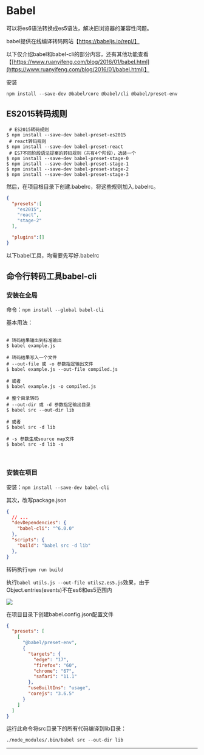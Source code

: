 # Babel

可以将es6语法转换成es5语法，解决旧浏览器的兼容性问题。

babel提供在线编译转码网站【https://babeljs.io/repl/】

以下仅介绍babel和babel-cli的部分内容，还有其他功能查看【[https://www.ruanyifeng.com/blog/2016/01/babel.html](https://www.ruanyifeng.com/blog/2016/01/babel.html)】

安装

```shell
npm install --save-dev @babel/core @babel/cli @babel/preset-env
```



 ## ES2015转码规则

  ```shell
   # ES2015转码规则
  $ npm install --save-dev babel-preset-es2015
   # react转码规则
  $ npm install --save-dev babel-preset-react
   # ES7不同阶段语法提案的转码规则（共有4个阶段），选装一个
  $ npm install --save-dev babel-preset-stage-0
  $ npm install --save-dev babel-preset-stage-1
  $ npm install --save-dev babel-preset-stage-2
  $ npm install --save-dev babel-preset-stage-3
  
  ```


然后，在项目根目录下创建.babelrc，将这些规则加入.babelrc。

  ```JSON
  {
    "presets":[
      "es2015",
      "react",
      "stage-2"
    ],

    "plugins":[]
  }
  ```


以下babel工具，均需要先写好.babelrc


## 命令行转码工具babel-cli

### 安装在全局

命令：`npm install --global babel-cli`

基本用法：

```shell

# 转码结果输出到标准输出
$ babel example.js

# 转码结果写入一个文件
# --out-file 或 -o 参数指定输出文件
$ babel example.js --out-file compiled.js

# 或者
$ babel example.js -o compiled.js

# 整个目录转码
# --out-dir 或 -d 参数指定输出目录
$ babel src --out-dir lib

# 或者
$ babel src -d lib

# -s 参数生成source map文件
$ babel src -d lib -s
```

<br/>

### 安装在项目

安装：`npm install --save-dev babel-cli`


其次，改写package.json

```JSON
{
  // ...
  "devDependencies": {
    "babel-cli": "^6.0.0"
  },
  "scripts": {
    "build": "babel src -d lib"
  },
}
```

转码执行`npm run build`



执行`babel utils.js --out-file utils2.es5.js`效果，由于Object.entries(events)不在es6和es5范围内

![](https://cdn.jsdelivr.net/gh/hr1201/img@main/imgs/202308282119970.png)



在项目目录下创建babel.config.json配置文件

```json
{
  "presets": [
    [
      "@babel/preset-env",
      {
        "targets": {
          "edge": "17",
          "firefox": "60",
          "chrome": "67",
          "safari": "11.1"
        },
        "useBuiltIns": "usage",
        "corejs": "3.6.5"
      }
    ]
  ]
}

```



运行此命令将src目录下的所有代码编译到lib目录：

`./node_modules/.bin/babel src --out-dir lib`


-----


